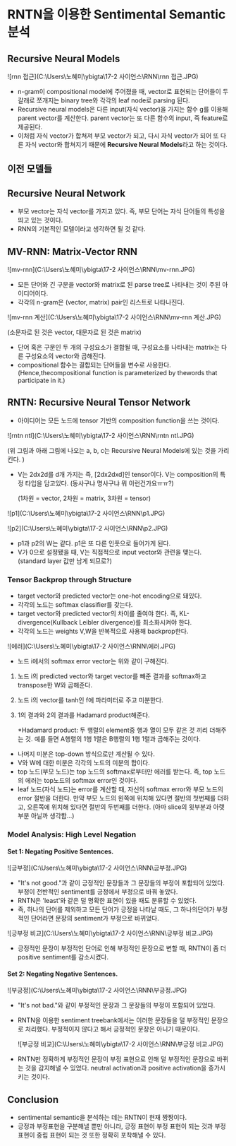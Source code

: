 # RNTN을 이용한 Sentimental Semantic 분석



##  Recursive Neural Models

![rnn 접근](C:\Users\노혜미\ybigta\17-2 사이언스\RNN\rnn 접근.JPG)

- n-gram이 compositional model에 주어졌을 때, vector로 표현되는 단어들이 두 갈래로 쪼개지는 binary tree와 각각의 leaf node로 parsing 된다.
- Recursive neural models은 다른 input(자식 vector)을 가지는 함수 g를 이용해 parent vector를 계산한다. parent vector는 또 다른 함수의 input, 즉 feature로 제공된다.
- 이처럼 자식 vector가 합쳐져 부모 vector가 되고, 다시 자식 vector가 되어 또 다른 자식 vector와 합쳐지기 때문에 **Recursive Neural Models**라고 하는 것이다.



## 이전 모델들



## Recursive Neural Network

- 부모 vector는 자식 vector를 가지고 있다. 즉, 부모 단어는 자식 단어들의 특성을 띄고 있는 것이다.
- RNN의 기본적인 모델이라고 생각하면 될 것 같다.



## MV-RNN: Matrix-Vector RNN 

![mv-rnn](C:\Users\노혜미\ybigta\17-2 사이언스\RNN\mv-rnn.JPG)

- 모든 단어와 긴 구문을 vector와 matrix로 된 parse tree로 나타내는 것이 주된 아이디어이다.
- 각각의 n-gram은 (vector, matrix) pair인 리스트로 나타나진다. 

![mv-rnn 계산](C:\Users\노혜미\ybigta\17-2 사이언스\RNN\mv-rnn 계산.JPG)

(소문자로 된 것은 vector, 대문자로 된 것은 matrix)

- 단어 혹은 구문인 두 개의 구성요소가 결합될 때, 구성요소를 나타내는 matrix는 다른 구성요소의 vector와 곱해진다. 
- compositional 함수는 결합되는 단어들을 변수로 사용한다. (Hence,thecompositional function is parameterized by thewords that participate in it.) 



## RNTN: Recursive Neural Tensor Network

- 아이디어는 모든 노드에 tensor 기반의 composition function을 쓰는 것이다.

![rntn ntl](C:\Users\노혜미\ybigta\17-2 사이언스\RNN\rntn ntl.JPG)

(위 그림과 아래 그림에 나오는 a, b, c는 Recursive Neural Models에 있는 것을 가리킨다. )

- V는 2dx2d를 d개 가지는 즉, [2dx2dxd]인 tensor이다. V는 composition의 특정 타입을 담고있다. (동사구냐 명사구냐 뭐 이런건가요ㅠㅠ?)

  (1차원 = vector, 2차원 = matrix, 3차원 = tensor)


![p1](C:\Users\노혜미\ybigta\17-2 사이언스\RNN\p1.JPG)

![p2](C:\Users\노혜미\ybigta\17-2 사이언스\RNN\p2.JPG)

- p1과 p2의 W는 같다. p1은 또 다른 인풋으로 들어가게 된다.
- V가 0으로 설정됐을 때, V는 직접적으로 input vector와 관련을 맺는다. (standard layer 값만 남게 되므로?)



### Tensor Backprop through Structure

- target vector와 predicted vector는 one-hot encoding으로 돼있다. 
- 각각의 노드는 softmax classifier를 갖는다.
- target vector와 predicted vector의 차이를 줄여야 한다. 즉, KL-divergence(Kullback Leibler divergence)를 최소화시켜야 한다. 
- 각각의 노드는 weights V,W을 반복적으로 사용해 backprop한다.

![에러](C:\Users\노혜미\ybigta\17-2 사이언스\RNN\에러.JPG)

- 노드 i에서의 softmax error vector는 위와 같이 구해진다. 

1. 노드 i의 predicted vector와 target vector를 빼준 결과를 softmax하고 transpose한 W와 곱해준다.

2. 노드 i의 vector를 tanh인 f에 파라미터로 주고 미분한다.

3. 1의 결과와 2의 결과를 Hadamard product해준다. 

   *Hadamard product: 두 행렬의 element중 행과 열이 모두 같은 것 끼리 더해주는 것. 예를 들면 A행렬의 1행 1렬은 B행렬의 1행 1렬과 곱해주는 것이다.

- 나머지 미분은 top-down 방식으로만 계산될 수 있다. 
- V와 W에 대한 미분은 각각의 노드의 미분의 합이다.
- top 노드(부모 노드)는 top 노드의 softmax로부터만 에러를 받는다. 즉, top 노드의   에러는 top노드의 softmax error인 것이다.
- leaf 노드(자식 노드)는 error를 계산할 때, 자신의 softmax error와 부모 노드의 error 절반을 더한다. 만약 부모 노드의 왼쪽에 위치해 있다면 절반의 첫번째를 더하고, 오른쪽에 위치해 있다면 절반의 두번째를 더한다. (아마 slice의 윗부분과 아랫부분 아닐까 생각함...)



### Model Analysis: High Level Negation

#### Set 1: Negating Positive Sentences.

![긍부정](C:\Users\노혜미\ybigta\17-2 사이언스\RNN\긍부정.JPG)

- "It's not good."과 같이 긍정적인 문장들과 그 문장들의 부정이 포함되어 있었다. 부정이 전반적인 sentiment를 긍정에서 부정으로 바꿔 놓았다.
- RNTN은 'least'와 같은 덜 명확한 표현이 있을 때도 분류할 수 있었다.
- 즉, 하나의 단어를 제외하고 모든 단어가 긍정을 나타날 때도, 그 하나의단어가 부정적인 단어라면 문장의 sentiment가 부정으로 바뀌었다.

![긍부정 비교](C:\Users\노혜미\ybigta\17-2 사이언스\RNN\긍부정 비교.JPG)

- 긍정적인 문장이 부정적인 단어로 인해 부정적인 문장으로 변할 때, RNTN이 좀 더 positive sentiment를 감소시켰다.

#### Set 2: Negating Negative Sentences.

![부긍정](C:\Users\노혜미\ybigta\17-2 사이언스\RNN\부긍정.JPG)

- "It's not bad."와 같이 부정적인 문장과 그 문장들의 부정이 포함되어 있었다.

- RNTN을 이용한 sentiment treebank에서는 이러한 문장들을 덜 부정적인 문장으로 처리했다. 부정적이지 않다고 해서 긍정적인 문장은 아니기 때문이다.

  ![부긍정 비교](C:\Users\노혜미\ybigta\17-2 사이언스\RNN\부긍정 비교.JPG)

- RNTN만 정확하게 부정적인 문장이 부정 표현으로 인해 덜 부정적인 문장으로 바뀌는 것을 감지해낼 수 있었다. neutral activation과 positive activation을 증가시키는 것이다.



## Conclusion

- sentimental semantic을 분석하는 데는 RNTN이 현재 짱짱이다.
- 긍정과 부정표현을 구분해낼 뿐만 아니라, 긍정 표현이 부정 표현이 되는 것과 부정 표현이 중립 표현이 되는 것 또한 정확히 포착해낼 수 있다.